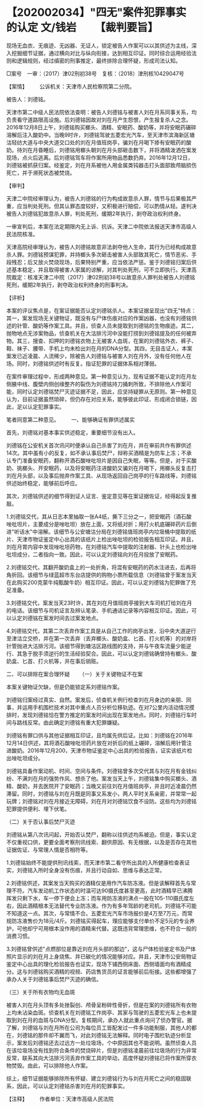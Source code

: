 # 【202002034】"四无"案件犯罪事实的认定 文/钱岩 　　【裁判要旨】

现场无血衣、无痕迹、无凶器、无证人，锁定被告人作案可以以其供述为主线，深入挖掘细节证据，通过横向对比与纵向衔接，达到相互印证。同时综合运用经验法则和逻辑规则，经过缜密的刑事推定，最终排除合理怀疑，形成司法认知。

□案号　一审：（2017）津02刑初38号　复核：（2018）津刑核10429047号

【案情】 　　公诉机关：天津市人民检察院第二分院。

被告人：刘德铭。

天津市第二中级人民法院依法查明：被告人刘德铭与被害人刘在月系同事关系，均负责看守道路限高设施。后刘德铭因故对刘在月产生怨恨，产生报复杀人之念。2016年12月8日上午，刘德铭购买榔头、酒精、安眠药、酸奶等，并将安眠药碾碎溶解后注入酸奶中。当晚9时许，刘德铭驾驶五菱宏光汽车，至天津市滨海新区塘沽轻纺大道与中央大道交口处的刘在月值班岗亭，骗刘在月喝下掺有安眠药的酸奶。待刘在月昏睡后，刘德铭用榔头朝刘在月头部砸击数下，并将酒精泼洒在案发现场，点火后逃离。后刘德铭驾车将作案所用物品悉数扔弃。2016年12月12日，刘德铭被抓获归案。经鉴定，刘在月系被他人用金属类钝器击打头面部致颅脑损伤死亡，并于濒死状态被焚烧。

【审判】

天津二中院经审理认为，被告人刘德铭的行为构成故意杀人罪，情节与后果极其严重，应当判处死刑。但其认罪态度较好，又积极进行赔偿，可以酌情从轻。遂判决被告人刘德铭犯故意杀人罪，判处死刑，缓期2年执行，剥夺政治权利终身。

一审宣判后，本案在法定期限内无上诉、抗诉。天津二中院依法报送天津市高级人民法院核准。

天津高院经审理认为，被告人刘德铭故意非法剥夺他人生命，其行为已经构成故意杀人罪。刘德铭预谋犯罪，并持榔头多次砸击被害人头部致其死亡，情节恶劣、手段残忍；后又放火焚烧现场，后果特别严重，应当依法严惩。鉴于刘德铭归案后供述基本稳定，并且取得被害人家属的谅解，对其判处死刑，可不立即执行。天津高院裁定：核准天津二中院（2017）津02刑初38号以故意杀人罪判处被告人刘德铭死刑，缓期2年执行，剥夺政治权利终身的刑事判决。

【评析】

本案的评议焦点是，在案证据能否认定刘德铭杀人。本案证据呈现出"四无"特点：其一，案发现场无关键物证，既没有与尸体伤痕对应的作案凶器，也没有刘德铭供述的针管、酸奶等作案工具。并且，侦查人员未提取到刘德铭的生物痕迹。其二，抛物地点无涉案物品，侦查机关在大沽排污河中没能打捞到刘德铭提及的任何被弃物。其三，搜查、扣押的刘德铭衣物上无被害人血斑，在案的刘德铭外衣、裤子、鞋、袜子、腰带、手机上均未检出刘在月的DNA分型。其四，无目击证人，本案案发已近凌晨、人流稀少，除被告人刘德铭与被害人刘在月外，没有任何他人在场。同时，刘德铭供述时有反复。指证犯罪的证据体系相对薄弱。

在案件审理过程中，形成两种意见。第一种意见认为，现有证据不能认定刘在月左侧腋中线、腹壁内侧创缘整齐的裂伤为刘德铭持刀捅刺所致，不排除他人作案可能，同时认定刘德铭焚尸灭迹证据不足，因此，应坚持疑罪从无原则。第一种意见认为，目前证据虽然琐碎，但仍存在对应关系，能够彼此印证、形成闭合锁链，因此，足以认定犯罪事实。

笔者同意第二种意见。 　　一、能够确证有罪供述属实

首先，刘德铭对基本事实供述稳定，重要细节没有出入。

刘德铭在公安机关首次讯问时便承认自己杀害了刘在月，并在审前共作有罪供述14次。其中虽有小的反复，如不承认事后焚尸，辩称买酒精是为防车上冻；不承认专门准备安眠药，翻称开酒石酸唑吡坦片是因自己失眠，等等。但是，对于买酸奶、挑榔头、开安眠药，以及将安眠药注进酸奶又骗刘在月喝下，用榔头反复击打刘在月头部，以及事后抛弃作案工具、从现场返回自己岗亭的行车路线等，刘德铭供述始终稳定，能够前后呼应。

其次，刘德铭供述的细节得到证人证言、鉴定意见等在案证据佐证，经得起反复推敲。

1.刘德铭交代，其从日志本里抽取一张A4纸，撕下三分之一，把安眠药（酒石酸唑吡坦片，主要成分是唑吡坦）放在上面，又将纸对折；用打火机底碾碎药片后倒进"听话水"中溶解。该细节与公安塘沽分局在刘德铭值班岗亭内垃圾桶中提取的纸片、天津市物证鉴定中心出具的该纸片上检出唑吡坦的检验报告相互印证。并且，刘在月胃内容中发现唑吡坦药物，在刘德铭汽车中提取的注射器、针头上也检出唑吡坦成分，二者指向一致。因此，可以认定刘德铭向刘在月投放了安眠药。

2.刘德铭交代，其翻开酸奶盒上的一处折角，将混有安眠药的药水注进去，后再将角折回。该细节与绿蓝超市东台店提供的购物小票所载信息（刘德铭曾于案发当天在此购买200克蒙牛纯甄酸牛奶）相互印证。因此，可以认定刘德铭为犯罪做了充足准备。

3.刘德铭交代，案发当天23时许，其在刘在月值班岗亭接到大车司机打给刘在月的电话。该细节与司机证言及辨认笔录、手机通话记录等内容相互印证。因此，可以认定刘德铭在案发时间去过案发地点。

4.刘德铭交代，其第二次丢弃作案工具是从自己工作的岗亭出发，沿中央大道逆行至津沽立交桥，并在第一次丢弃（丢弃榔头、酸奶盒、匕首、打火机等）的对岸将针管抛进大沽排污河。该细节得到塘沽区路线图的支持，并与午夜车流量少能逆行、其急于脱手须逆行的生活经验契合。因此，可以认定刘德铭确曾持有榔头、酸奶盒、匕首、打火机等，并在事后销赃。

二、可以排除在案合理怀疑 　　（一）关于关键物证不在案

本案关键物证欠缺，但是仍能锁定系刘德铭作案。

刘德铭归案经过真实、自然。案发后，侦查机关例行检查刘在月身边的亲朋、同事，并运用手机围栏技术对其中重点人员分析位移轨迹。在对7公里内活动情况摸排时，发现刘德铭恰在警方推定的案发时间出现在案发地点。同时，刘德铭行车时间与路线反常。由此确定刘德铭有重大犯罪嫌疑。

刘德铭有罪口供与其他证据相互印证，且均属先供后证。比如：刘德铭在2016年12月14日供述，其将酒石酸唑吡坦药片放在对折后的纸上碾碎，溶解后用针管注进酸奶。2016年12月200，天津市物证鉴定中心出具的检验报告，证实该纸片检出唑吡坦成分。

刘德铭具备作案动机、时间、空间与条件。刘德铭曾多次交代其与刘在月有金钱纠纷、不满刘在月的强势作风、想杀了他。案发当天上午，刘德铭集中购买榔头、酒精、酸奶，并去医院开了安眠药；当晚又前往刘在月值班岗亭，并且时近凌晨仍然滞留。同时，刘德铭与刘在月既是同事又系发小，两人平时关系亲密，并常常一起玩牌；刘德铭对刘在月接近无障碍，刘在月对刘德铭饮食不设防。这些均为刘德铭犯罪提供便利、埋下伏笔。

（二）关于否认事后焚尸灭迹

刘德铭从第八次讯问起，开始否认焚尸，翻称以往供述均系被迫。但是，事实认定不仅重视口供，更要全面考察刑讯线索、翻供原因、有无根据，以及是否存在其他证据佐证、与常理人情是否相符等。

1.刘德铭始终不能提供刑讯线索，而天津市第二看守所出具的入所健康检查表证实，刘德铭入所时全身没有伤痕，并且行动自如、思维与表达正常。

2.刘德铭供述，其案发当天购买的酒精仅是用作汽车防冻液。但是该解释首先与常理不符。汽车发动机工作状态的时温可达90摄氏度甚至更高，此时酒精早已沸腾挥发只剩下水，车一停下便会上冻；而车用防冻液的沸点一般在105-110摄氏度左右，因此酒精根本无法替代专业防冻液。作为有多年驾龄的老司机，刘德铭不可能不知道这一点。其次，与常情不合。五菱宏光汽车市场报价是4万至7万元，而常规防冻液售价为18元/4斤。刘德铭买得起车，理应能够支付单价不足5元的专业养护，可他却宁可用根本没作用的酒精来代替。这既违背常理思维，也不符合一般的消费习惯。

3.刘德铭曾供述"点燃部位是靠近刘在月头部的那边"，这与尸体检验鉴定书及尸体照片显示的刘在月上身烧焦、并已碳化的情况能够对应。并且，天津市公安局物证鉴定中心出具的理化检验报告也证实，现场下铺西侧床面、西侧墙面均有酒精成分。这与刘德铭购买酒精的视频、药店售货员的证言能够前后衔接。这些都增强了承办人关于刘德铭事后焚尸灭迹的确信。

（三）关于所有衣物均无血斑

被害人刘在月头顶有多处挫裂创、颅骨呈粉碎性骨折，但是在案的刘德铭所有衣物上均未沾染血斑。侦查机关在刘德铭工作岗亭、其家与驾驶的五菱宏光车上也未提取到刘在月的血斑与DNA分型。复核期间，承办人就此重点询问了侦办警官。据了解，刘德铭与刘在月所在公司为每位员工皆配发过一件多功能制服，其他人的都在，刘德铭的那件却不翼而飞，对此刘德铭无法解释。同时电子围栏轨迹分析显示，案发后刘德铭还去过远方一处垃圾场，个中原因其也不能说明。虽然侦查人员在该垃圾场没有找到符合条件的焚烧碎片，但是刘德铭凌晨前往垃圾场的行为非常反常，联系其向大沽排污河丢弃作案工具的举动，高度怀疑刘德铭已将作案所穿衣物焚毁。由此，可以排除他人作案。

综上，细节证据能够排除所有怀疑、建立刘德铭行为与刘在月死亡之间的稳固联系，因此，可以认定刘德铭杀害刘在月的犯罪事实。

【注释】 　　作者单位：天津市高级人民法院